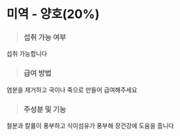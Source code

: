# 미역 - 양호(20%)

> ### 섭취 가능 여부
섭취 가능합니다

> ### 급여 방법
염분을 제거하고 국이나 죽으로 만들어 급여해주세요

> ### 주성분 및 기능
철분과 칼륨이 풍부하고
식이섬유가 풍부해 장건강에 도움을 줍니다
